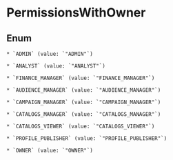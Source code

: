 
# PermissionsWithOwner

## Enum


    * `ADMIN` (value: `"ADMIN"`)

    * `ANALYST` (value: `"ANALYST"`)

    * `FINANCE_MANAGER` (value: `"FINANCE_MANAGER"`)

    * `AUDIENCE_MANAGER` (value: `"AUDIENCE_MANAGER"`)

    * `CAMPAIGN_MANAGER` (value: `"CAMPAIGN_MANAGER"`)

    * `CATALOGS_MANAGER` (value: `"CATALOGS_MANAGER"`)

    * `CATALOGS_VIEWER` (value: `"CATALOGS_VIEWER"`)

    * `PROFILE_PUBLISHER` (value: `"PROFILE_PUBLISHER"`)

    * `OWNER` (value: `"OWNER"`)



